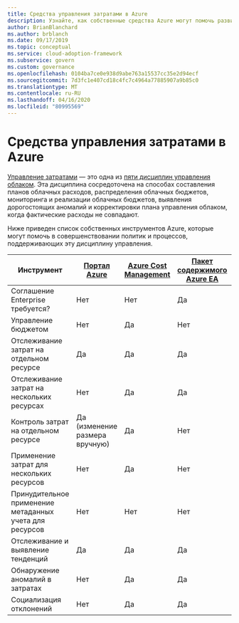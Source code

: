 ```yaml
---
title: Средства управления затратами в Azure
description: Узнайте, как собственные средства Azure могут помочь развитым политикам и процессам, которые поддерживают дисциплину управления затратами.
author: BrianBlanchard
ms.author: brblanch
ms.date: 09/17/2019
ms.topic: conceptual
ms.service: cloud-adoption-framework
ms.subservice: govern
ms.custom: governance
ms.openlocfilehash: 0104ba7ce0e938d9abe763a15537cc35e2d94ecf
ms.sourcegitcommit: 7d3fc1e407cd18c4fc7c4964a77885907a9b85c0
ms.translationtype: MT
ms.contentlocale: ru-RU
ms.lasthandoff: 04/16/2020
ms.locfileid: "80995569"
---
```

# <a name="cost-management-tools-in-azure"></a>Средства управления затратами в Azure

[Управление затратами](./index.md) — это одна из [пяти дисциплин управления облаком](../governance-disciplines.md). Эта дисциплина сосредоточена на способах составления планов облачных расходов, распределения облачных бюджетов, мониторинга и реализации облачных бюджетов, выявления дорогостоящих аномалий и корректировки плана управления облаком, когда фактические расходы не совпадают.

Ниже приведен список собственных инструментов Azure, которые могут помочь в совершенствовании политик и процессов, поддерживающих эту дисциплину управления.

| Инструмент | [Портал Azure](https://azure.microsoft.com/features/azure-portal)  | [Azure Cost Management](https://docs.microsoft.com/azure/cost-management-billing/cost-management-billing-overview)  | [Пакет содержимого Azure EA](https://docs.microsoft.com/power-bi/service-connect-to-azure-enterprise)  | [Политика Azure](https://docs.microsoft.com/azure/governance/policy/overview) |
|---------|---------|---------|---------|---------|
|Соглашение Enterprise требуется?     | Нет         | Нет         | Да         | Нет         |
|Управление бюджетом     | Нет         | Да         | Нет         | Да         |
|Отслеживание затрат на отдельном ресурсе    | Да         | Да         | Да         | Нет         |
|Отслеживание затрат на нескольких ресурсах    | Нет         | Да        | Да         | Нет         |
|Контроль затрат на отдельном ресурсе     | Да (изменение размера вручную)         | Да         | Нет         | Да         |
|Применение затрат для нескольких ресурсов    | Нет         | Да         | Нет         | Да         |
|Принудительное применение метаданных учета для ресурсов    | Нет         | Нет         | Нет         | Да         |
|Отслеживание и выявление тенденций     | Да          | Да        | Да         | Нет         |
|Обнаружение аномалий в затратах     | Нет         | Да        | Да         | Нет        |
|Социализация отклонений     | Нет        | Да        | Да        | Нет        |
